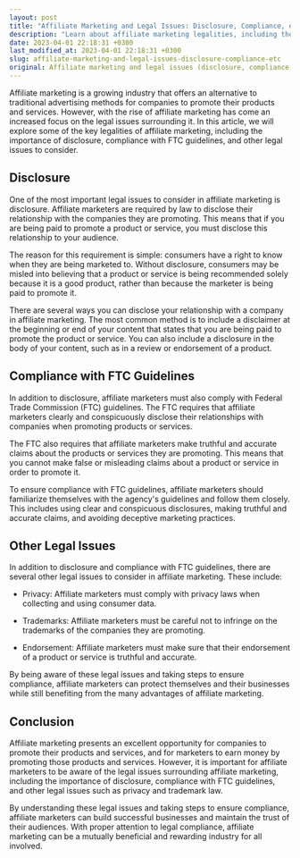 ```yaml
---
layout: post
title: "Affiliate Marketing and Legal Issues: Disclosure, Compliance, etc."
description: "Learn about affiliate marketing legalities, including the importance of disclosure, compliance with FTC guidelines, and other key legal issues to consider."
date: 2023-04-01 22:18:31 +0300
last_modified_at: 2023-04-01 22:18:31 +0300
slug: affiliate-marketing-and-legal-issues-disclosure-compliance-etc
original: Affiliate marketing and legal issues (disclosure, compliance, etc.)
---
```

Affiliate marketing is a growing industry that offers an alternative to traditional advertising methods for companies to promote their products and services. However, with the rise of affiliate marketing has come an increased focus on the legal issues surrounding it. In this article, we will explore some of the key legalities of affiliate marketing, including the importance of disclosure, compliance with FTC guidelines, and other legal issues to consider.

## Disclosure

One of the most important legal issues to consider in affiliate marketing is disclosure. Affiliate marketers are required by law to disclose their relationship with the companies they are promoting. This means that if you are being paid to promote a product or service, you must disclose this relationship to your audience.

The reason for this requirement is simple: consumers have a right to know when they are being marketed to. Without disclosure, consumers may be misled into believing that a product or service is being recommended solely because it is a good product, rather than because the marketer is being paid to promote it.

There are several ways you can disclose your relationship with a company in affiliate marketing. The most common method is to include a disclaimer at the beginning or end of your content that states that you are being paid to promote the product or service. You can also include a disclosure in the body of your content, such as in a review or endorsement of a product.

## Compliance with FTC Guidelines

In addition to disclosure, affiliate marketers must also comply with Federal Trade Commission (FTC) guidelines. The FTC requires that affiliate marketers clearly and conspicuously disclose their relationships with companies when promoting products or services.

The FTC also requires that affiliate marketers make truthful and accurate claims about the products or services they are promoting. This means that you cannot make false or misleading claims about a product or service in order to promote it.

To ensure compliance with FTC guidelines, affiliate marketers should familiarize themselves with the agency's guidelines and follow them closely. This includes using clear and conspicuous disclosures, making truthful and accurate claims, and avoiding deceptive marketing practices.

## Other Legal Issues

In addition to disclosure and compliance with FTC guidelines, there are several other legal issues to consider in affiliate marketing. These include:

- Privacy: Affiliate marketers must comply with privacy laws when collecting and using consumer data.

- Trademarks: Affiliate marketers must be careful not to infringe on the trademarks of the companies they are promoting.

- Endorsement: Affiliate marketers must make sure that their endorsement of a product or service is truthful and accurate.

By being aware of these legal issues and taking steps to ensure compliance, affiliate marketers can protect themselves and their businesses while still benefiting from the many advantages of affiliate marketing.

## Conclusion

Affiliate marketing presents an excellent opportunity for companies to promote their products and services, and for marketers to earn money by promoting those products and services. However, it is important for affiliate marketers to be aware of the legal issues surrounding affiliate marketing, including the importance of disclosure, compliance with FTC guidelines, and other legal issues such as privacy and trademark law.

By understanding these legal issues and taking steps to ensure compliance, affiliate marketers can build successful businesses and maintain the trust of their audiences. With proper attention to legal compliance, affiliate marketing can be a mutually beneficial and rewarding industry for all involved.
